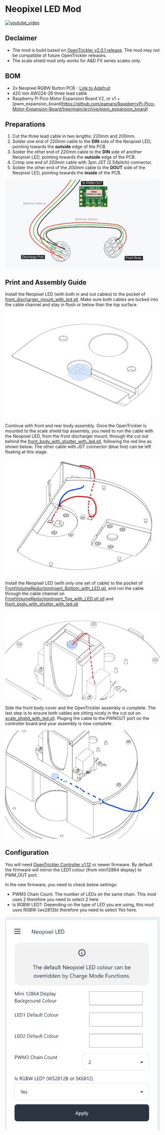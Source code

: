 # Neopixel LED Mod

[![youtube_video](https://img.youtube.com/vi/Y1qmCO0_NH8/0.jpg)](https://www.youtube.com/watch?v=Y1qmCO0_NH8)

## Declaimer

- The mod is build based on [OpenTrickler v2.0.1 release](https://github.com/eamars/OpenTrickler/releases/tag/v2.0.1). The mod may not be compatible of future OpenTrickler releases. 
- The scale shield mod only works for A&D FX series scales only. 

## BOM

- 2x Neopixel RGBW Button PCB - [Link to Adafruit](https://www.adafruit.com/product/4776)
- 420 mm AWG24-26 three lead cable
- Raspberry Pi Pico Motor Expansion Board V2, or v1 + [pwm_expansion_board(https://github.com/eamars/RaspberryPi-Pico-Motor-Expansion-Board/tree/main/archive/pwm_expansion_board)

## Preparations

1. Cut the three lead cable in two lengths: 220mm and 200mm. 
2. Solder one end of *220mm* cable to the **DIN** side of the Neopixel LED, pointing towards the **outside** edge of the PCB. 
3. Solder the other end of *220mm* cable to the **DIN** side of another Neopixel LED, pointing towards the **outside** edge of the PCB.
4. Crimp one end of *200mm* cable with 3pin JST (2.54pitch) connector. 
5. Solder the other end of the *200mm* cable to the **DOUT** side of the Neopixel LED, pointing towards the **inside** of the PCB. 

![neopixel_cable_prep.png](resources/neopixel_cable_prep.png)

## Print and Assembly Guide

Install the Neopixel LED (with both in and out cables) to the pocket of [front_discharger_mount_with_led.stl](STL/front_discharger_mount_with_led.stl). Make sure both cables are tucked into the cable channel and stay in flush or below than the top surface. 

![install_neopixel_at_discharge_port.png](resources/install_neopixel_at_discharge_port.png)

Continue with front and rear body assembly. Once the OpenTrickler is mounted to the scale shield top assembly, you need to run the cable with the Neopixel LED, from the front discharger mount, through the cut out behind the [front_body_with_shutter_with_led.stl](STL/front_body_with_shutter_with_led.stl), following the red line as shown below: The other cable with JST connector (blue line) can be left floating at this stage. 

![cable_layout_bottom.png](resources/cable_layout_bottom.png)

Install the Neopixel LED (with only one set of cable) to the pocket of [FrontVolumeReductionInsert_Bottom_with_LED.stl](STL/FrontVolumeReductionInsert_Bottom_with_LED.stl), and run the cable through the cable channel on [FrontVolumeReductionInsert_Top_with_LED.stl.stl](STL/FrontVolumeReductionInsert_Top_with_LED.stl.stl) and [front_body_with_shutter_with_led.stl](STL/front_body_with_shutter_with_led.stl)

![cable_layout_top.png](resources/cable_layout_top.png)

Side the front body cover and the OpenTrickler assembly is complete. The last step is to ensure both cables are sitting nicely in the cut out on [scale_shield_with_led.stl](STL/scale_shield_with_led.stl). Pluging the cable to the PWNOUT port on the controller board and your assembly is now complete. 

![cable_layout_outside.png](resources/cable_layout_outside.png)

## Configuration

You will need [OpenTrickler Controller v1.12](https://github.com/eamars/OpenTrickler-RP2040-Controller/releases/tag/v1.12) or newer firmware. By default the firmware will mirror the LED1 colour (from mini12864 display) to PWM_OUT port. 

In the new firmware, you need to check below settings: 

- PWM3 Chain Count: The number of LEDs on the same chain. This mod uses 2 therefore you need to select 2 here. 
- Is RGBW LED?: Depending on the type of LED you are using, this mod uses RGBW (ws2812b) therefore you need to select Yes here. 

![software_config.png](resources/software_config.png)
